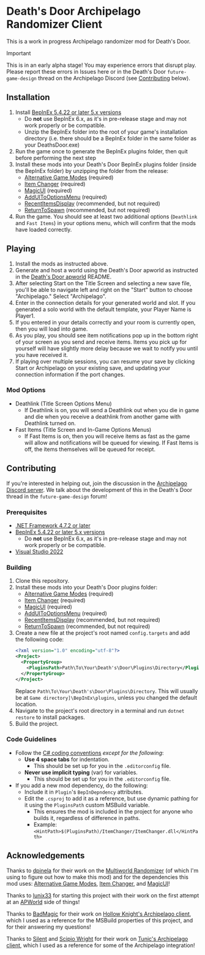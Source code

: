 # Death's Door Archipelago Randomizer Client

This is a work in progress Archipelago randomizer mod for Death's Door.

> [!IMPORTANT]
> This is in an early alpha stage! You may experience errors that disrupt play. Please report these errors in Issues here or in the Death's Door `future-game-design` thread on the Archipelago Discord (see [Contributing](#contributing) below).

## Installation
1. Install [BepInEx 5.4.22 or later 5.x versions](https://github.com/bepinex/bepinex/releases/latest)
    - Do **not** use BepInEx 6.x, as it's in pre-release stage and may not work properly or be compatible.
    - Unzip the BepInEx folder into the root of your game's installation directory (i.e. there should be a BepInEx folder in the same folder as your DeathsDoor.exe)
1. Run the game once to generate the BepInEx plugins folder, then quit before performing the next step
1. Install these mods into your Death's Door BepInEx plugins folder (inside the BepInEx folder) by unzipping the folder from the release:
    - [Alternative Game Modes](https://github.com/dpinela/DeathsDoor.AlternativeGameModes) (required)
    - [Item Changer](https://github.com/dpinela/DeathsDoor.ItemChanger) (required)
    - [MagicUI](https://github.com/dpinela/DeathsDoor.MagicUI) (required)
    - [AddUIToOptionsMenu](https://github.com/roseasromeo/DeathsDoor.AddUIToOptionsMenu) (required)
    - [RecentItemsDisplay](https://github.com/dpinela/DeathsDoor.RecentItemsDisplay) (recommended, but not required)
    - [ReturnToSpawn](https://github.com/roseasromeo/DeathsDoorReturnToSpawn) (recommended, but not required)
1. Run the game. You should see at least two additional options (`Deathlink` and `Fast Items`) in your options menu, which will confirm that the mods have loaded correctly.

## Playing
1. Install the mods as instructed above.
1. Generate and host a world using the Death's Door apworld as instructed in the [Death's Door apworld](https://github.com/roseasromeo/DeathsDoorAPWorld) README.
1. After selecting Start on the Title Screen and selecting a new save file, you'll be able to navigate left and right on the "Start" button to choose "Archipelago." Select "Archipelago".
1. Enter in the connection details for your generated world and slot. If you generated a solo world with the default template, your Player Name is Player1.
1. If you entered in your details correctly and your room is currently open, then you will load into game.
1. As you play, you should see item notifications pop up in the bottom right of your screen as you send and receive items. Items you pick up for yourself will have slightly more delay because we wait to notify you until you have received it.
1. If playing over multiple sessions, you can resume your save by clicking Start or Archipelago on your existing save, and updating your connection information if the port changes.

### Mod Options
* Deathlink (Title Screen Options Menu)
  * If Deathlink is on, you will send a Deathlink out when you die in game and die when you receive a deathlink from another game with Deathlink turned on.
* Fast Items (Title Screen and In-Game Options Menus)
  * If Fast Items is on, then you will receive items as fast as the game will allow and notifications will be queued for viewing. If Fast Items is off, the items themselves will be queued for receipt.

## Contributing

If you're interested in helping out, join the discussion in the [Archipelago Discord server](https://discord.com/invite/8Z65BR2).
We talk about the development of this in the Death's Door thread in the `future-game-design` forum!

### Prerequisites
- [.NET Framework 4.7.2 or later](https://dotnet.microsoft.com/en-us/download/dotnet-framework)
- [BepInEx 5.4.22 or later 5.x versions](https://github.com/bepinex/bepinex/releases/latest)
  - Do **not** use BepInEx 6.x, as it's in pre-release stage and may not work properly or be compatible.
- [Visual Studio 2022](https://visualstudio.microsoft.com/downloads/)

### Building
1. Clone this repository.
1. Install these mods into your Death's Door plugins folder:
    - [Alternative Game Modes](https://github.com/dpinela/DeathsDoor.AlternativeGameModes) (required)
    - [Item Changer](https://github.com/dpinela/DeathsDoor.ItemChanger) (required)
    - [MagicUI](https://github.com/dpinela/DeathsDoor.MagicUI) (required)
    - [AddUIToOptionsMenu](https://github.com/roseasromeo/DeathsDoor.AddUIToOptionsMenu) (required)
    - [RecentItemsDisplay](https://github.com/dpinela/DeathsDoor.RecentItemsDisplay) (recommended, but not required)
    - [ReturnToSpawn](https://github.com/roseasromeo/DeathsDoorReturnToSpawn) (recommended, but not required)
1. Create a new file at the project's root named `config.targets` and add the following code:
    ```xml
    <?xml version="1.0" encoding="utf-8"?>
    <Project>
      <PropertyGroup>
        <PluginsPath>Path\To\Your\Death's\Door\Plugins\Directory</PluginsPath>
      </PropertyGroup>
    </Project>
    ```
    Replace `Path\To\Your\Death's\Door\Plugins\Directory`.
    This will usually be at `Game directory]\BepInEx\plugins`, unless you changed the default location.
1. Navigate to the project's root directory in a terminal and run `dotnet restore` to install packages.
1. Build the project.

### Code Guidelines
- Follow the [C# coding conventions](https://learn.microsoft.com/en-us/dotnet/csharp/fundamentals/coding-style/coding-conventions) *except for the following*:
  - **Use 4 space tabs** for indentation.
    - This should be set up for you in the `.editorconfig` file.
  - **Never use implicit typing** (var) for variables.
    - This should be set up for you in the `.editorconfig` file.
- If you add a new mod dependency, do the following:
  - Include it in `Plugin`'s `BepInDepndency` attributes.
  - Edit the `.csproj` to add it as a reference, but use dynamic pathing for it using the `PluginsPath` custom MSBuild variable.
	- This ensures the mod is included in the project for anyone who builds it, regardless of difference in paths.
	- Example: `<HintPath>$(PluginsPath)/ItemChanger/ItemChanger.dll</HintPath>`

## Acknowledgements

Thanks to [dpinela](https://github.com/dpinela) for their work on the
[Multiworld Randomizer](https://github.com/dpinela/DeathsDoor.Randomizer)
(of which I'm using to figure out how to make this mod) and for the dependencies this mod uses:
[Alternative Game Modes](https://github.com/dpinela/DeathsDoor.AlternativeGameModes),
[Item Changer](https://github.com/dpinela/DeathsDoor.ItemChanger), and [MagicUI](https://github.com/dpinela/DeathsDoor.MagicUI)!

Thanks to [lunix33](https://github.com/lunix33) for starting this project with their work on the
first attempt at an [APWorld](https://github.com/lunix33/Archipelago_DeathsDoor/tree/deaths-door/worlds/deaths_door) side of things!

Thanks to [BadMagic](https://github.com/BadMagic100) for their work on
[Hollow Knight's Archipelago client](https://github.com/ArchipelagoMW-HollowKnight/Archipelago.HollowKnight),
which I used as a reference for the MSBuild properties of this project, and for their answering my questions!

Thanks to [Silent](https://github.com/silent-destroyer) and [Scipio Wright](https://github.com/ScipioWright)
for their work on [Tunic's Archipelago client](https://github.com/ScipioWright/tunic-randomizer-archipelago-ER),
which I used as a reference for some of the Archipelago integration!
